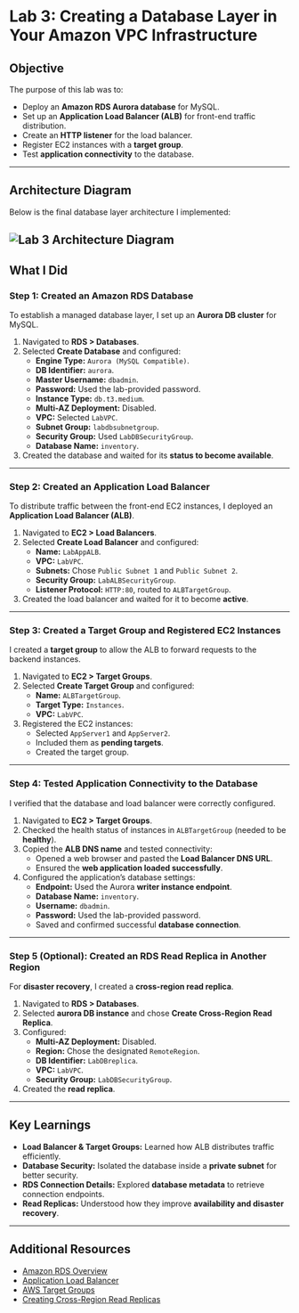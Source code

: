 
# Lab 3: Creating a Database Layer in Your Amazon VPC Infrastructure

## Objective
The purpose of this lab was to:
- Deploy an **Amazon RDS Aurora database** for MySQL.
- Set up an **Application Load Balancer (ALB)** for front-end traffic distribution.
- Create an **HTTP listener** for the load balancer.
- Register EC2 instances with a **target group**.
- Test **application connectivity** to the database.

---

## Architecture Diagram
Below is the final database layer architecture I implemented:

![Lab 3 Architecture Diagram](./img1)
---

## What I Did

### Step 1: Created an Amazon RDS Database
To establish a managed database layer, I set up an **Aurora DB cluster** for MySQL.

1. Navigated to **RDS > Databases**.
2. Selected **Create Database** and configured:
   - **Engine Type:** `Aurora (MySQL Compatible)`.
   - **DB Identifier:** `aurora`.
   - **Master Username:** `dbadmin`.
   - **Password:** Used the lab-provided password.
   - **Instance Type:** `db.t3.medium`.
   - **Multi-AZ Deployment:** Disabled.
   - **VPC:** Selected `LabVPC`.
   - **Subnet Group:** `labdbsubnetgroup`.
   - **Security Group:** Used `LabDBSecurityGroup`.
   - **Database Name:** `inventory`.
3. Created the database and waited for its **status to become available**.

---

### Step 2: Created an Application Load Balancer
To distribute traffic between the front-end EC2 instances, I deployed an **Application Load Balancer (ALB)**.

1. Navigated to **EC2 > Load Balancers**.
2. Selected **Create Load Balancer** and configured:
   - **Name:** `LabAppALB`.
   - **VPC:** `LabVPC`.
   - **Subnets:** Chose `Public Subnet 1` and `Public Subnet 2`.
   - **Security Group:** `LabALBSecurityGroup`.
   - **Listener Protocol:** `HTTP:80`, routed to `ALBTargetGroup`.
3. Created the load balancer and waited for it to become **active**.

---

### Step 3: Created a Target Group and Registered EC2 Instances
I created a **target group** to allow the ALB to forward requests to the backend instances.

1. Navigated to **EC2 > Target Groups**.
2. Selected **Create Target Group** and configured:
   - **Name:** `ALBTargetGroup`.
   - **Target Type:** `Instances`.
   - **VPC:** `LabVPC`.
3. Registered the EC2 instances:
   - Selected `AppServer1` and `AppServer2`.
   - Included them as **pending targets**.
   - Created the target group.

---

### Step 4: Tested Application Connectivity to the Database
I verified that the database and load balancer were correctly configured.

1. Navigated to **EC2 > Target Groups**.
2. Checked the health status of instances in `ALBTargetGroup` (needed to be **healthy**).
3. Copied the **ALB DNS name** and tested connectivity:
   - Opened a web browser and pasted the **Load Balancer DNS URL**.
   - Ensured the **web application loaded successfully**.
4. Configured the application’s database settings:
   - **Endpoint:** Used the Aurora **writer instance endpoint**.
   - **Database Name:** `inventory`.
   - **Username:** `dbadmin`.
   - **Password:** Used the lab-provided password.
   - Saved and confirmed successful **database connection**.

---

### Step 5 (Optional): Created an RDS Read Replica in Another Region
For **disaster recovery**, I created a **cross-region read replica**.

1. Navigated to **RDS > Databases**.
2. Selected **aurora DB instance** and chose **Create Cross-Region Read Replica**.
3. Configured:
   - **Multi-AZ Deployment:** Disabled.
   - **Region:** Chose the designated `RemoteRegion`.
   - **DB Identifier:** `LabDBreplica`.
   - **VPC:** `LabVPC`.
   - **Security Group:** `LabDBSecurityGroup`.
4. Created the **read replica**.

---

## Key Learnings
- **Load Balancer & Target Groups:** Learned how ALB distributes traffic efficiently.
- **Database Security:** Isolated the database inside a **private subnet** for better security.
- **RDS Connection Details:** Explored **database metadata** to retrieve connection endpoints.
- **Read Replicas:** Understood how they improve **availability and disaster recovery**.

---

## Additional Resources
- [Amazon RDS Overview](https://docs.aws.amazon.com/AmazonRDS/latest/UserGuide/Welcome.html)
- [Application Load Balancer](https://docs.aws.amazon.com/elasticloadbalancing/latest/application/introduction.html)
- [AWS Target Groups](https://docs.aws.amazon.com/elasticloadbalancing/latest/application/load-balancer-target-groups.html)
- [Creating Cross-Region Read Replicas](https://docs.aws.amazon.com/AmazonRDS/latest/UserGuide/USER_ReadRepl.html)


